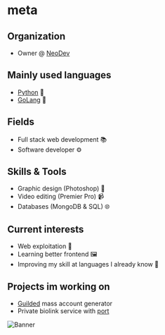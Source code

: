 # meta

## Organization

- Owner @ [NeoDev](https://github.com/neo-devx)

## Mainly used languages

- [Python](https://python.org) 🐍
- [GoLang](https://go.dev) 🤖

## Fields

- Full stack web development 📚
- Software developer ⚙️

## Skills & Tools

- Graphic design (Photoshop) 🎨
- Video editing (Premier Pro) 📹
- Databases (MongoDB & SQL) 🌐

## Current interests

- Web exploitation 💉
- Learning better frontend 🖼️
- Improving my skill at languages I already know 🎯

## Projects im working on

- [Guilded](https://guilded.gg) mass account generator
- Private biolink service with [port](https://github.com/0x7fe73)

![Banner](https://tenor.com/view/metapcs-meta-pc-gaming-gamer-gif-25468909)
